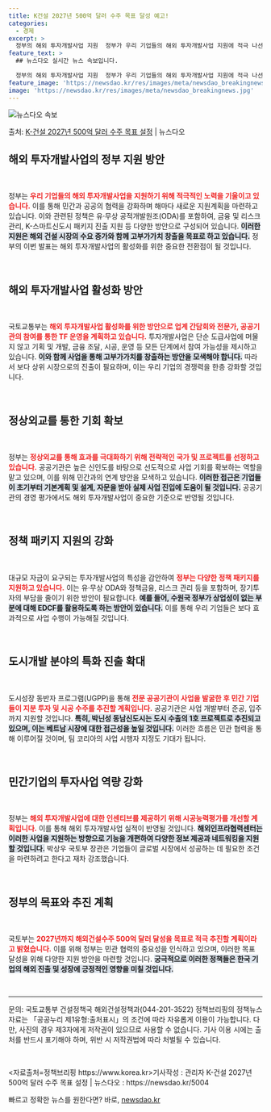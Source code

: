 ```yaml
---
title: K건설 2027년 500억 달러 수주 목표 달성 예고!
categories:
  - 경제
excerpt: >
  정부의 해외 투자개발사업 지원  정부가 우리 기업들의 해외 투자개발사업 지원에 적극 나선다. 이를 통해 민관…
feature_text: >
  ## 뉴스다오 실시간 뉴스 속보입니다.

  정부의 해외 투자개발사업 지원  정부가 우리 기업들의 해외 투자개발사업 지원에 적극 나선다. 이를 통해 민관…
feature_image: 'https://newsdao.kr/res/images/meta/newsdao_breakingnews.jpg'
image: 'https://newsdao.kr/res/images/meta/newsdao_breakingnews.jpg'
---
```


![뉴스다오 속보](https://newsdao.kr/res/images/meta/newsdao_breakingnews.jpg)

<p>출처: <a href="https://newsdao.kr/5004" rel="dofollow">K-건설 2027년 500억 달러 수주 목표 설정</a> | 뉴스다오</p>

<h2 data-ke-size="size26">해외 투자개발사업의 정부 지원 방안</h2>

<p data-ke-size="size16">&nbsp;</p>

정부는 <b><span style="color: #ee2323;">우리 기업들의 해외 투자개발사업을 지원하기 위해 적극적인 노력을 기울이고 있습니다.</span></b> 이를 통해 민간과 공공의 협력을 강화하며 해마다 새로운 지원계획을 마련하고 있습니다. 이와 관련된 정책은 유·무상 공적개발원조(ODA)를 포함하여, 금융 및 리스크 관리, K-스마트신도시 패키지 진출 지원 등 다양한 방안으로 구성되어 있습니다. <b><span style="background-color: #21538527;">이러한 지원은 해외 건설 시장의 수요 증가와 함께 고부가가치 창출을 목표로 하고 있습니다.</span></b> 정부의 이번 발표는 해외 투자개발사업의 활성화를 위한 중요한 전환점이 될 것입니다.

<p data-ke-size="size16">&nbsp;</p>

<h2 data-ke-size="size26">해외 투자개발사업 활성화 방안</h2>

<p data-ke-size="size16">&nbsp;</p>

국토교통부는 <b><span style="color: #ee2323;">해외 투자개발사업 활성화를 위한 방안으로 업계 간담회와 전문가, 공공기관의 참여를 통한 TF 운영을 계획하고 있습니다.</span></b> 투자개발사업은 단순 도급사업에 머물지 않고 기획 및 개발, 금융 조달, 시공, 운영 등 모든 단계에서 참여 가능성을 제시하고 있습니다. <b><span style="background-color: #21538527;">이와 함께 사업을 통해 고부가가치를 창출하는 방안을 모색해야 합니다.</span></b> 따라서 보다 상위 시장으로의 진출이 필요하며, 이는 우리 기업의 경쟁력을 한층 강화할 것입니다.

<p data-ke-size="size16">&nbsp;</p>

<h2 data-ke-size="size26">정상외교를 통한 기회 확보</h2>

<p data-ke-size="size16">&nbsp;</p>

정부는 <b><span style="color: #ee2323;">정상외교를 통해 효과를 극대화하기 위해 전략적인 국가 및 프로젝트를 선정하고 있습니다.</span></b> 공공기관은 높은 신인도를 바탕으로 선도적으로 사업 기회를 확보하는 역할을 맡고 있으며, 이를 위해 민간과의 연계 방안을 모색하고 있습니다. <b><span style="background-color: #21538527;">이러한 접근은 기업들이 초기부터 기본계획 및 설계, 자문을 받아 실제 사업 진입에 도움이 될 것입니다.</span></b> 공공기관의 경영 평가에서도 해외 투자개발사업이 중요한 기준으로 반영될 것입니다.

<p data-ke-size="size16">&nbsp;</p>

<h2 data-ke-size="size26">정책 패키지 지원의 강화</h2>

<p data-ke-size="size16">&nbsp;</p>

대규모 자금이 요구되는 투자개발사업의 특성을 감안하여 <b><span style="color: #ee2323;">정부는 다양한 정책 패키지를 지원하고 있습니다.</span></b> 이는 유·무상 ODA와 정책금융, 리스크 관리 등을 포함하며, 장기투자의 부담을 줄이기 위한 방안이 필요합니다. <b><span style="background-color: #21538527;">예를 들어, 수원국 정부가 상업성이 없는 부분에 대해 EDCF를 활용하도록 하는 방안이 있습니다.</span></b> 이를 통해 우리 기업들은 보다 효과적으로 사업 수행이 가능해질 것입니다.

<p data-ke-size="size16">&nbsp;</p>

<h2 data-ke-size="size26">도시개발 분야의 특화 진출 확대</h2>

<p data-ke-size="size16">&nbsp;</p>

도시성장 동반자 프로그램(UGPP)을 통해 <b><span style="color: #ee2323;">전문 공공기관이 사업을 발굴한 후 민간 기업들이 지분 투자 및 시공 수주를 추진할 계획입니다.</span></b> 공공기관은 사업 개발부터 준공, 입주까지 지원할 것입니다. <b><span style="background-color: #21538527;">특히, 박닌성 동남신도시는 도시 수출의 1호 프로젝트로 추진되고 있으며, 이는 베트남 시장에 대한 접근성을 높일 것입니다.</span></b> 이러한 흐름은 민관 협력을 통해 이루어질 것이며, 팀 코리아의 사업 시행자 지정도 기대가 됩니다.

<p data-ke-size="size16">&nbsp;</p>

<h2 data-ke-size="size26">민간기업의 투자사업 역량 강화</h2>

<p data-ke-size="size16">&nbsp;</p>

정부는 <b><span style="color: #ee2323;">해외 투자개발사업에 대한 인센티브를 제공하기 위해 시공능력평가를 개선할 계획입니다.</span></b> 이를 통해 해외 투자개발사업 실적이 반영될 것입니다. <b><span style="background-color: #21538527;">해외인프라협력센터는 이러한 사업을 지원하는 방향으로 기능을 개편하여 다양한 정보 제공과 네트워킹을 지원할 것입니다.</span></b> 박상우 국토부 장관은 기업들이 글로벌 시장에서 성공하는 데 필요한 조건을 마련하려고 한다고 재차 강조했습니다.

<p data-ke-size="size16">&nbsp;</p>

<h2 data-ke-size="size26">정부의 목표와 추진 계획</h2>

<p data-ke-size="size16">&nbsp;</p>

국토부는 <b><span style="color: #ee2323;">2027년까지 해외건설수주 500억 달러 달성을 목표로 적극 추진할 계획이라고 밝혔습니다.</span></b> 이를 위해 정부는 민관 협력의 중요성을 인식하고 있으며, 이러한 목표 달성을 위해 다양한 지원 방안을 마련할 것입니다. <b><span style="background-color: #21538527;">궁극적으로 이러한 정책들은 한국 기업의 해외 진출 및 성장에 긍정적인 영향을 미칠 것입니다.</span></b> 

<p data-ke-size="size16">&nbsp;</p>

<hr />

<p data-ke-size="size16">문의: 국토교통부 건설정책국 해외건설정책과(044-201-3522) 정책브리핑의 정책뉴스자료는 「공공누리 제1유형:출처표시」의 조건에 따라 자유롭게 이용이 가능합니다. 다만, 사진의 경우 제3자에게 저작권이 있으므로 사용할 수 없습니다. 기사 이용 시에는 출처를 반드시 표기해야 하며, 위반 시 저작권법에 따라 처벌될 수 있습니다.</p>

<p data-ke-size="size16">&nbsp;</p>

<p data-ke-size="size16"><자료출처=정책브리핑 https://www.korea.kr>기사작성 : 관리자 K-건설 2027년 500억 달러 수주 목표 설정 | 뉴스다오  : https://newsdao.kr/5004</p> 

빠르고 정확한 뉴스를 원한다면? 바로, <a href="https://newsdao.kr" rel="dofollow">newsdao.kr</a>


